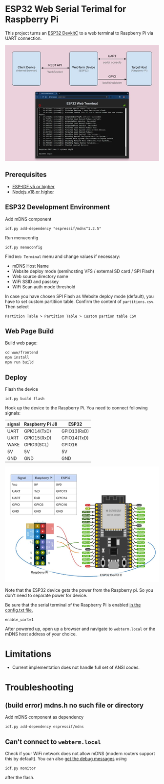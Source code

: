 # ESP32 Web Serial Terimal for Raspberry Pi

This project turns an [ESP32 DevkitC](https://www.espressif.com/en/products/devkits/esp32-devkitc/) to a web terminal to Raspberry Pi via UART connection.

![](structure.jpg)

## Prerequisites

- [ESP-IDF v5 or higher](https://docs.espressif.com/projects/esp-idf/en/stable/esp32/get-started/index.html)
- [Nodejs v18 or higher](https://github.com/nodesource/distributions)

## ESP32 Development Environment

Add mDNS component

```
idf.py add-dependency "espressif/mdns^1.2.5"
```

Run menuconfig

```
idf.py menuconfig
```

Find `Web Terminal` menu and change values if necessary:

- mDNS Host Name
- Website deploy mode (semihosting VFS / external SD card / SPI Flash)
- Web source directory name
- WiFi SSID and passkey
- WiFi Scan auth mode threshold

In case you have chosen SPI Flash as Website deploy mode (default),
you have to set custom partitiion table. Confirm the content of `partitions.csv`.
Then select

```
Partition Table > Partition Table > Custom partion table CSV
```

## Web Page Build

Build web page:

```
cd www/frontend
npm install
npm run build
```

## Deploy

Flash the device

```
idf.py build flash
```

Hook up the device to the Raspberry Pi. You need to connect following signals:

| signal | Raspberry Pi J8 | ESP32       |
| ------ | --------------- | ----------- |
| UART   | GPIO14(TxD)     | GPIO13(RxD) |
| UART   | GPIO15(RxD)     | GPIO14(TxD) |
| WAKE   | GPIO3(SCL)      | GPIO16      |
| 5V     | 5V              | 5V          |
| GND    | GND             | GND         |

![](wiring.jpg)

Note that the ESP32 device gets the power from the Raspberry pi. So you don't need to separate power for device.

Be sure that the serial terminal of the Raspberry Pi is enabled [in the config.txt file.](https://www.raspberrypi.com/documentation/computers/configuration.html#part5.6)

```
enable_uart=1
```

After powered up, open up a browser and navigate to `webterm.local` or the mDNS host address of your choice.

# Limitations

- Current implementation does not handle full set of ANSI codes.

# Troubleshooting

## (build error) mdns.h no such file or directory

Add mDNS component as dependency

```
idf.py add-dependency espressif/mdns
```

## Can't connect to `webterm.local`

Check if your WiFi network does not allow mDNS (modern routers support this by default).
You can also [get the debug messages](https://docs.espressif.com/projects/esp-idf/en/stable/esp32/api-guides/tools/idf-monitor.html) using

```
idf.py monitor
```

after the flash.
